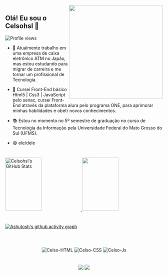 <img align="right" height="300em" width="300em" src="https://user-images.githubusercontent.com/95981981/166399631-3efd4cee-654b-41bd-9a28-d8c08d735b2a.png"/>
    
##  Olá! Eu sou o Celsohsl 👋
<p align="left"> <img src="https://komarev.com/ghpvc/?username=Celsohsl&color=blue" alt="Profile views" /> </p>

- 🔭 Atualmente trabalho em uma empresa de caixa eletrônico ATM no Japão, mas estou estudando para migrar de carreira e me tornar um profissional de Tecnologia.

- 🌱 Cursei Front-End básico Html5 | Css3 | JavaScript pelo senac, cursei Front-End através da plataforma alura pelo programa ONE, para aprimorar minhas habilidades e obetr novos conhecimentos.

- 📚 Estou no momento no 5º semestre de graduação no curso de Tecnologia da Informação pela Universidade Federal do Mato Grosso do Sul (UFMS).

- 😄 ele/dele

#

<div>
  <a href="https://github.com/Celsohsl"/>
  <img height="170rem" width="48%"alt="Celsohsl's GitHub Stats" src="https://awesome-github-stats.azurewebsites.net/user-stats/Celsohsl?cardType=github&theme=ayu-mirage&Title=2048B4&Ring=2048B4&Text=20D19E" />   
  <img height="170rem"  width="48%"src="https://github-readme-stats.vercel.app/api/top-langs/?username=Celsohsl&layout=compact&langs_count=7&theme=gotham"/>
</div>
     
#

[![Ashutosh's github activity graph](https://activity-graph.herokuapp.com/graph?username=Celsohsl&theme=gotham)](https://github.com/ashutosh00710/github-readme-activity-graph)

#
    
<div align="center" style="display: inline_block"><br>
     <img align="center" alt="Celso-HTML" src="https://img.shields.io/badge/HTML5-E34F26?style=for-the-badge&logo=html5&logoColor=white">
     <img align="center" alt="Celso-CSS"  src="https://img.shields.io/badge/CSS3-1572B6?style=for-the-badge&logo=css3&logoColor=white">
     <img align="center" alt="Celso-Js" src="https://img.shields.io/badge/JavaScript-F7DF1E?style=for-the-badge&logo=javascript&logoColor=black">
</div>
     
#

<div align="center">     
  <a href = "mailto:celsohsl@gmail.com"><img src="https://img.shields.io/badge/Gmail-D14836?style=for-the-badge&logo=gmail&logoColor=white"></a>
  <a href="https://www.linkedin.com/in/celso-henrique-da-silva-lacerda-front-end/" target="_blank"><img src="https://img.shields.io/badge/-LinkedIn-%230077B5?style=for-the-badge&logo=linkedin&logoColor=white" target="_blank"></a> 
</div>    

 

    
